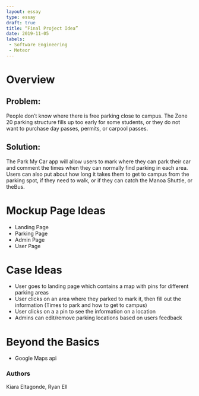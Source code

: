 ```yaml
---
layout: essay
type: essay
draft: true
title: “Final Project Idea”
date: 2019-11-05
labels:
 - Software Engineering
 - Meteor
---
```

# Overview
## Problem:
People don’t know where there is free parking close to campus. The Zone 20 parking structure fills up too early for some students, or they do not want to purchase day passes, permits, or carpool passes.

## Solution:
The Park My Car app will allow users to mark where they can park their car and comment the times when they can normally find parking in each area. Users can also put about how long it takes them to get to campus from the parking spot, if they need to walk, or if they can catch the Manoa Shuttle, or theBus.

# Mockup Page Ideas
* Landing Page
* Parking Page
* Admin Page
* User Page

# Case Ideas
- User goes to landing page which contains a map with pins for different parking areas
- User clicks on an area where they parked to mark it, then fill out the information (Times to park and how to get to campus)
- User clicks on a a pin to see the information on a location
- Admins can edit/remove parking locations based on users feedback

# Beyond the Basics
- Google Maps api


### Authors
Kiara Eltagonde, Ryan Ell

